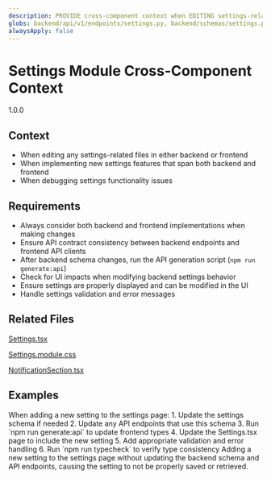 ```yaml
---
description: PROVIDE cross-component context when EDITING settings-related files to ENSURE consistent implementation
globs: backend/api/v1/endpoints/settings.py, backend/schemas/settings.py, frontend/src/components/settings/*.tsx, frontend/src/pages/Settings.tsx
alwaysApply: false
---
```


# Settings Module Cross-Component Context

<version>1.0.0</version>

## Context
- When editing any settings-related files in either backend or frontend
- When implementing new settings features that span both backend and frontend
- When debugging settings functionality issues

## Requirements
- Always consider both backend and frontend implementations when making changes
- Ensure API contract consistency between backend endpoints and frontend API clients
- After backend schema changes, run the API generation script (`npm run generate:api`)
- Check for UI impacts when modifying backend settings behavior
- Ensure settings are properly displayed and can be modified in the UI
- Handle settings validation and error messages

## Related Files

[Settings.tsx](mdc:frontend/src/pages/Settings.tsx)

[Settings.module.css](mdc:frontend/src/pages/Settings.module.css)

[NotificationSection.tsx](mdc:frontend/src/components/settings/NotificationSection/NotificationSection.tsx)

## Examples
<example>
When adding a new setting to the settings page:
1. Update the settings schema if needed
2. Update any API endpoints that use this schema
3. Run `npm run generate:api` to update frontend types
4. Update the Settings.tsx page to include the new setting
5. Add appropriate validation and error handling
6. Run `npm run typecheck` to verify type consistency
</example>

<example type="invalid">
Adding a new setting to the settings page without updating the backend schema and API endpoints, causing the setting to not be properly saved or retrieved.
</example>
